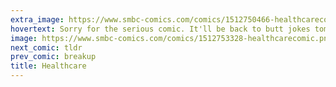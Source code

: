 ```yaml
---
extra_image: https://www.smbc-comics.com/comics/1512750466-healthcarecomicafter.png
hovertext: Sorry for the serious comic. It'll be back to butt jokes tomorrow. This has been a thing that's been stressing us pretty bad for a few weeks, so I thought I'd share. Apologies to all people who are not from the US, and who are shocked and/or baffled.
image: https://www.smbc-comics.com/comics/1512753328-healthcarecomic.png
next_comic: tldr
prev_comic: breakup
title: Healthcare
---
```



